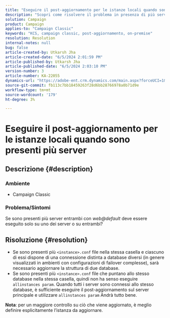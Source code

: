```yaml
---
title: "Eseguire il post-aggiornamento per le istanze locali quando sono presenti più server"
description: "Scopri come risolvere il problema in presenza di più server entrambi con web@default in esecuzione."
solution: Campaign
product: Campaign
applies-to: "Campaign Classic"
keywords: "KCS, campaign classic, post-aggiornamento, on-premise"
resolution: Resolution
internal-notes: null
bug: false
article-created-by: Utkarsh Jha
article-created-date: "6/5/2024 2:01:59 PM"
article-published-by: Utkarsh Jha
article-published-date: "6/5/2024 2:03:10 PM"
version-number: 3
article-number: KA-22055
dynamics-url: "https://adobe-ent.crm.dynamics.com/main.aspx?forceUCI=1&pagetype=entityrecord&etn=knowledgearticle&id=2767462c-4423-ef11-840a-000d3a37eaf2"
source-git-commit: fb113c7bb18459263f28d6bb28766978a0b71d9e
workflow-type: tm+mt
source-wordcount: '179'
ht-degree: 3%

---
```


# Eseguire il post-aggiornamento per le istanze locali quando sono presenti più server

## Descrizione {#description}


### <b>Ambiente</b>

- Campaign Classic




### <b>Problema/Sintomi</b>

Se sono presenti più server entrambi con *web@default* deve essere eseguito solo su uno dei server o su entrambi?


## Risoluzione {#resolution}


- Se sono presenti più `<instance>.conf` file nella stessa casella e ciascuno di essi dispone di una connessione distinta a database diversi (in genere visualizzati in ambienti con configurazioni di failover complesse), sarà necessario aggiornare la struttura di due database.
- Se sono presenti più `<instance>.conf` file che puntano allo stesso database nella stessa casella, quindi non ha senso eseguire `allinstances param`. Quando tutti i server sono connessi allo stesso database, è sufficiente eseguire il post-aggiornamento sul server principale e utilizzare `allinstances param` Andrà tutto bene.




<b>Nota</b>: per un maggiore controllo su ciò che viene aggiornato, è meglio definire esplicitamente l’istanza da aggiornare.
